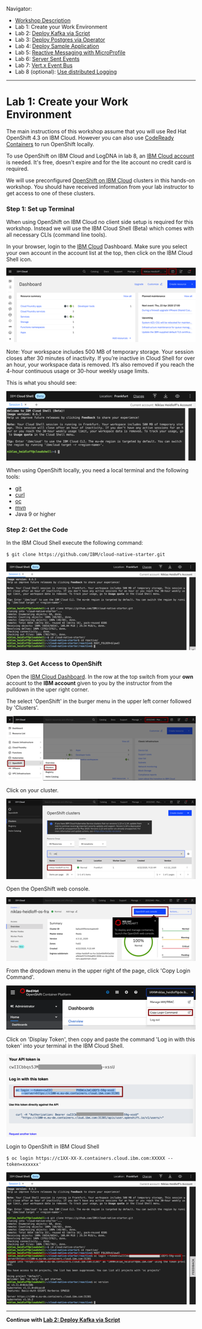 Navigator:
* [Workshop Description](https://ibm.github.io/workshop-quarkus-openshift-reactive-messaging/)
* Lab 1: Create your Work Environment
* Lab 2: [Deploy Kafka via Script](lab2.md)
* Lab 3: [Deploy Postgres via Operator](lab3.md)
* Lab 4: [Deploy Sample Application](lab4.md)
* Lab 5: [Reactive Messaging with MicroProfile](lab5.md)
* Lab 6: [Server Sent Events](lab6.md)
* Lab 7: [Vert.x Event Bus](lab7.md)
* Lab 8 (optional): [Use distributed Logging](lab8.md)

---

# Lab 1: Create your Work Environment

The main instructions of this workshop assume that you will use Red Hat OpenShift 4.3 on IBM Cloud. However you can also use [CodeReady Containers](https://github.com/code-ready/crc) to run OpenShift locally.

To use OpenShift on IBM Cloud and LogDNA in lab 8, an [IBM Cloud account](http://ibm.biz/nheidloff) is needed. It's free, doesn't expire and for the lite account no credit card is required.

We will use preconfigured [OpenShift on IBM Cloud](https://cloud.ibm.com/kubernetes/catalog/openshiftcluster) clusters in this hands-on workshop. You should have received information from your lab instructor to get access to one of these clusters.

### Step 1: Set up Terminal

When using OpenShift on IBM Cloud no client side setup is required for this workshop. Instead we will use the IBM Cloud Shell (Beta) which comes with all necessary CLIs (command line tools).

In your browser, login to the [IBM Cloud](https://cloud.ibm.com) Dashboard. Make sure you select your own account in the account list at the top, then click on the IBM Cloud Shell icon.

![](../images/cloud-shell-launch.png)

Note: Your workspace includes 500 MB of temporary storage. Your session closes after 30 minutes of inactivity. If you’re inactive in Cloud Shell for over an hour, your workspace data is removed. It’s also removed if you reach the 4-hour continuous usage or 30-hour weekly usage limits.

This is what you should see:

![](../images/cloud-shell.png)

When using OpenShift locally, you need a local terminal and the following tools: 

* [git](https://git-scm.com/book/en/v2/Getting-Started-Installing-Git)
* [curl](https://curl.haxx.se/download.html)
* [oc](https://docs.openshift.com/container-platform/4.3/welcome/index.html)
* [mvn](https://maven.apache.org/ref/3.6.3/maven-embedder/cli.html)
* Java 9 or higher

### Step 2: Get the Code

In the IBM Cloud Shell execute the following command:

```
$ git clone https://github.com/IBM/cloud-native-starter.git
```

![](../images/cloud-shell-clone.png)

### Step 3. Get Access to OpenShift

Open the [IBM Cloud Dashboard](https://cloud.ibm.com). In the row at the top switch from your **own** account to the **IBM account** given to you by the instructor from the pulldown in the uper right corner.

The select 'OpenShift' in the burger menu in the upper left corner followed by 'Clusters'.

![Select Open Shift in the menu](../images/openshift-console-launch1.png)

Click on your cluster.

![C](../images/openshift-console-launch2.png)

Open the OpenShift web console.

![Open the OpenShift web console](../images/openshift-console-launch3.png)

From the dropdown menu in the upper right of the page, click 'Copy Login Command'. 

![Key](../images/openshift-login1.png)

Click on 'Display Token', then copy and paste the command 'Log in with this token' into your terminal in the IBM Cloud Shell.

![Key](../images/openshift-login2.png)

Login to OpenShift in IBM Cloud Shell

```
$ oc login https://c1XX-XX-X.containers.cloud.ibm.com:XXXXX --token=xxxxxx'
```

![oc login in cloudshell](../images/openshift-login3.png)

---

__Continue with [Lab 2: Deploy Kafka via Script](lab2.md)__
